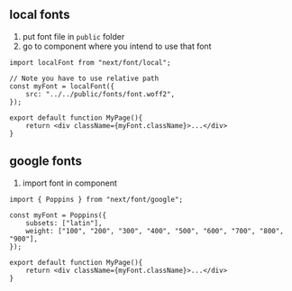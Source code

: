 ## local fonts
1. put font file in `public` folder
2. go to component where you intend to use that font
```tsx
import localFont from "next/font/local";

// Note you have to use relative path
const myFont = localFont({
	src: "../../public/fonts/font.woff2",
});

export default function MyPage(){
	return <div className={myFont.className}>...</div>
}
```

## google fonts
1. import font in component
```tsx
import { Poppins } from "next/font/google";

const myFont = Poppins({
	subsets: ["latin"],
	weight: ["100", "200", "300", "400", "500", "600", "700", "800", "900"],
});

export default function MyPage(){
	return <div className={myFont.className}>...</div>
}
```